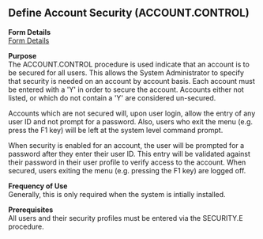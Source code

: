 ##  Define Account Security (ACCOUNT.CONTROL)

<PageHeader />

**Form Details**  
[ Form Details ](ACCOUNT-CONTROL-1/README.md)   

**Purpose**  
The ACCOUNT.CONTROL procedure is used indicate that an account is to be
secured for all users. This allows the System Administrator to specify that
security is needed on an account by account basis. Each account must be
entered with a 'Y' in order to secure the account. Accounts either not listed,
or which do not contain a 'Y' are considered un-secured.  
  
Accounts which are not secured will, upon user login, allow the entry of any
user ID and not prompt for a password. Also, users who exit the menu (e.g.
press the F1 key) will be left at the system level command prompt.  
  
When security is enabled for an account, the user will be prompted for a
password after they enter their user ID. This entry will be validated against
their password in their user profile to verify access to the account. When
secured, users exiting the menu (e.g. pressing the F1 key) are logged off.

**Frequency of Use**  
Generally, this is only required when the system is intially installed.

**Prerequisites**  
All users and their security profiles must be entered via the SECURITY.E
procedure.

<badge text= "Version 8.10.57" vertical="middle" />

<PageFooter />